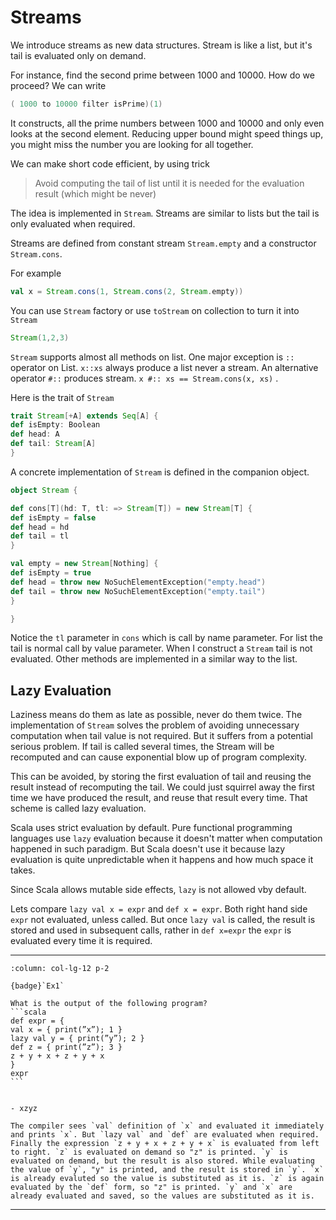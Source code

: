 # Streams

We introduce streams as new data structures. Stream is like a list, but it's tail is evaluated only on demand.

For instance, find the second prime between 1000 and 10000. How do we proceed? We can write

```scala
( 1000 to 10000 filter isPrime)(1)
```

It constructs, all the prime numbers between 1000 and 10000 and only even looks at the second element. Reducing upper bound might speed things up, you might miss the number you are looking for all together.

We can make short code efficient, by using trick

> Avoid computing the tail of list until it is needed for the evaluation result (which might be never)

The idea is implemented in `Stream`. Streams are similar to lists but the tail is only evaluated when required.

Streams are defined from constant stream `Stream.empty` and a constructor `Stream.cons`.

For example

```scala
val x = Stream.cons(1, Stream.cons(2, Stream.empty))
```

You can use `Stream` factory or use `toStream` on collection to turn it into `Stream`

```scala
Stream(1,2,3)
```

`Stream` supports almost all methods on list. One major exception is `::` operator on List.  `x::xs` always produce a list never a stream. An alternative operator `#::` produces stream.
`x #:: xs == Stream.cons(x, xs)` .

Here is the trait of `Stream`

```scala
trait Stream[+A] extends Seq[A] {
def isEmpty: Boolean
def head: A
def tail: Stream[A]
}
```

A concrete implementation of `Stream` is defined in the companion object.

```scala
object Stream {

def cons[T](hd: T, tl: => Stream[T]) = new Stream[T] {
def isEmpty = false
def head = hd
def tail = tl
}

val empty = new Stream[Nothing] {
def isEmpty = true
def head = throw new NoSuchElementException("empty.head")
def tail = throw new NoSuchElementException("empty.tail")
}

}
```

Notice the `tl` parameter in `cons` which is call by name parameter. For list the tail is normal call by value parameter. When I construct a `Stream` tail is not evaluated. Other methods are implemented in a similar way to the list.

## Lazy Evaluation

Laziness means do them as late as possible, never do them twice.
The implementation of `Stream` solves the problem of avoiding unnecessary computation when tail value is not required. But it suffers from a potential serious problem. If tail is called several times, the Stream will be recomputed and can cause exponential blow up of program complexity.

This can be avoided, by storing the first evaluation of tail and reusing the result instead of recomputing the tail. We could just squirrel away the first time we have produced the result, and reuse that result every time. That scheme is called lazy evaluation.

Scala uses strict evaluation by default. Pure functional programming languages use `lazy` evaluation because it doesn't matter when computation happened in such paradigm. But Scala doesn't use it because lazy evaluation is quite unpredictable when it happens and how much space it takes.

Since Scala allows mutable side effects, `lazy` is not allowed vby default.

Lets compare `lazy val x = expr` and `def x = expr`. Both right hand side `expr` not evaluated,  unless called. But once `lazy val` is called, the result is stored and used in subsequent calls, rather in `def x=expr` the `expr` is evaluated every time it is required.

-----------------------------------------------------------------------------------------------------------

````{panels}
:column: col-lg-12 p-2

{badge}`Ex1`

What is the output of the following program?
```scala
def expr = {
val x = { print(”x”); 1 }
lazy val y = { print(”y”); 2 }
def z = { print(”z”); 3 }
z + y + x + z + y + x
}
expr
```
````

````{dropdown} Ex1 solution

- xzyz

The compiler sees `val` definition of `x` and evaluated it immediately and prints `x`. But `lazy val` and `def` are evaluated when required. Finally the expression `z + y + x + z + y + x` is evaluated from left to right. `z` is evaluated on demand so "z" is printed. `y` is evaluated on demand, but the result is also stored. While evaluating the value of `y`, "y" is printed, and the result is stored in `y`. `x` is already evaluted so the value is substituted as it is. `z` is again evaluated by the `def` form, so "z" is printed. `y` and `x` are already evaluated and saved, so the values are substituted as it is.

````
-----------------------------------------------------------------------------------------------------------